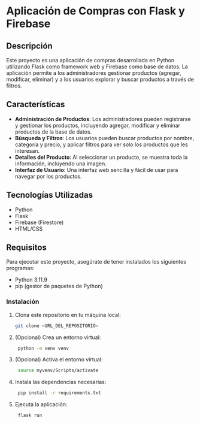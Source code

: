 # Aplicación de Compras con Flask y Firebase

## Descripción

Este proyecto es una aplicación de compras desarrollada en Python utilizando Flask como framework web y Firebase como base de datos. La aplicación permite a los administradores gestionar productos (agregar, modificar, eliminar) y a los usuarios explorar y buscar productos a través de filtros.

## Características

- **Administración de Productos**: Los administradores pueden registrarse y gestionar los productos, incluyendo agregar, modificar y eliminar productos de la base de datos.
- **Búsqueda y Filtros**: Los usuarios pueden buscar productos por nombre, categoría y precio, y aplicar filtros para ver solo los productos que les interesan.
- **Detalles del Producto**: Al seleccionar un producto, se muestra toda la información, incluyendo una imagen.
- **Interfaz de Usuario**: Una interfaz web sencilla y fácil de usar para navegar por los productos.

## Tecnologías Utilizadas

- Python
- Flask
- Firebase (Firestore)
- HTML/CSS

## Requisitos

Para ejecutar este proyecto, asegúrate de tener instalados los siguientes programas:

- Python 3.11.9
- pip (gestor de paquetes de Python)

### Instalación

1. Clona este repositorio en tu máquina local:
   ```bash
   git clone <URL_DEL_REPOSITORIO>

2. (Opcional) Crea un entorno virtual:
   ```bash
    python -m venv venv

3. (Opcional) Activa el entorno virtual:
   ```bash
    source myvenv/Scripts/activate

4. Instala las dependencias necesarias:
   ```bash
    pip install -r requirements.txt

5. Ejecuta la aplicación:
   ```bash
    flask run




    


